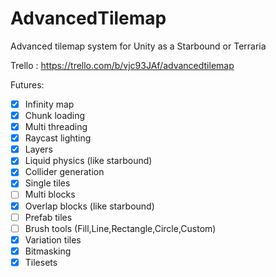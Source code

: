 # AdvancedTilemap
Advanced tilemap system for Unity as a Starbound or Terraria

Trello : https://trello.com/b/vjc93JAf/advancedtilemap

Futures:
- [x] Infinity map
- [x] Chunk loading
- [x] Multi threading
- [x] Raycast lighting
- [x] Layers
- [x] Liquid physics (like starbound)
- [x] Collider generation
- [x] Single tiles
- [ ] Multi blocks
- [x] Overlap blocks (like starbound)
- [ ] Prefab tiles
- [ ] Brush tools (Fill,Line,Rectangle,Circle,Custom)
- [x] Variation tiles
- [x] Bitmasking
- [x] Tilesets
